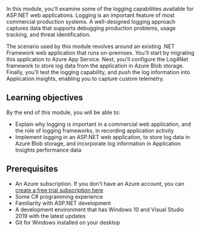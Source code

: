 In this module, you'll examine some of the logging capabilities available for ASP.NET web applications. Logging is an important feature of most commercial production systems. A well-designed logging approach captures data that supports debugging production problems, usage tracking, and threat identification.

The scenario used by this module revolves around an existing .NET Framework web application that runs on-premises. You'll start by migrating this application to Azure App Service. Next, you'll configure the Log4Net framework to store log data from the application in Azure Blob storage. Finally, you'll test the logging capability, and push the log information into Application Insights, enabling you to capture custom telemetry.

## Learning objectives

By the end of this module, you will be able to:

- Explain why logging is important in a commercial web application, and the role of logging frameworks, in recording application activity
- Implement logging in an ASP.NET web application, to store log data in Azure Blob storage, and incorporate log information in Application Insights performance data

## Prerequisites

- An Azure subscription. If you don't have an Azure account, you can [create a free trial subscription here](https://azure.microsoft.com/free/)
- Some C# programming experience
- Familiarity with ASP.NET development
- A development environment that has Windows 10 and Visual Studio 2019 with the latest updates
- Git for Windows installed on your desktop 


